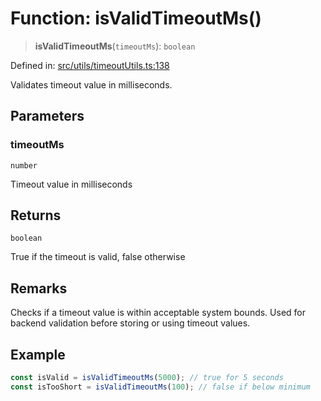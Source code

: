 # Function: isValidTimeoutMs()

> **isValidTimeoutMs**(`timeoutMs`): `boolean`

Defined in: [src/utils/timeoutUtils.ts:138](https://github.com/Nick2bad4u/Uptime-Watcher/blob/main/src/utils/timeoutUtils.ts#L138)

Validates timeout value in milliseconds.

## Parameters

### timeoutMs

`number`

Timeout value in milliseconds

## Returns

`boolean`

True if the timeout is valid, false otherwise

## Remarks

Checks if a timeout value is within acceptable system bounds. Used for
backend validation before storing or using timeout values.

## Example

```typescript
const isValid = isValidTimeoutMs(5000); // true for 5 seconds
const isTooShort = isValidTimeoutMs(100); // false if below minimum
```
